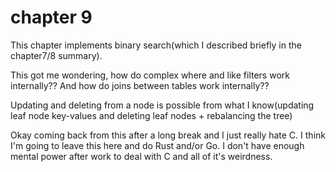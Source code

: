 # chapter 9

This chapter implements binary search(which I described briefly in the chapter7/8 summary).

This got me wondering, how do complex where and like filters work internally?? And how do joins between tables work internally??

Updating and deleting from a node is possible from what I know(updating leaf node key-values and deleting leaf nodes + rebalancing the tree)

Okay coming back from this after a long break and I just really hate C. I think I'm going to leave this here and do Rust and/or Go. I don't have enough mental power after work to deal with C and all of it's weirdness.
